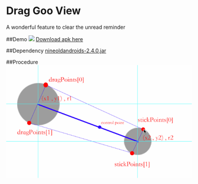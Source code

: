 Drag Goo View
===========

A wonderful feature to clear the unread reminder

##Demo
![](http://ww3.sinaimg.cn/mw690/74618d5djw1emjutui2fxg20bp0ja783.gif)
[Download apk here](https://github.com/PoplarTang/raw/blob/master/apks/DragGooView-v1.0.apk?raw=true)

##Dependency
[nineoldandroids-2.4.0.jar](https://github.com/JakeWharton/NineOldAndroids)

##Procedure
![](https://github.com/PoplarTang/raw/blob/master/images/procedure.gif)
